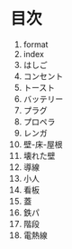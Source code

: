 # 目次

1. format
1. index
1. はしご  
1. コンセント  
1. トースト  
1. バッテリー  
1. プラグ  
1. プロペラ  
1. レンガ  
1. 壁-床-屋根  
1. 壊れた壁  
1. 導線 
1. 小人 
1. 看板 
1. 蓋 
1. 鉄パ 
1. 階段 
1. 電熱線  
